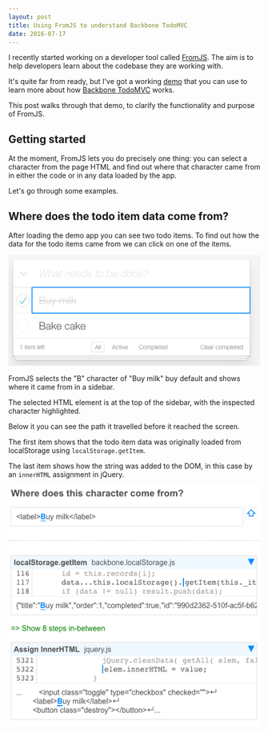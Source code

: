 ```yaml
---
layout: post
title: Using FromJS to understand Backbone TodoMVC
date: 2016-07-17
---
```


I recently started working on a developer tool called [FromJS](http://www.fromjs.com/). The aim is to help developers learn about the codebase they are working with.

It's quite far from ready, but I've got a working [demo](http://www.fromjs.com/todomvc/) that you can use to learn more about how [Backbone TodoMVC](http://todomvc.com/examples/backbone/) works.

This post walks through that demo, to clarify the functionality and purpose of FromJS.

## Getting started

At the moment, FromJS lets you do precisely one thing: you can select a character from the page HTML and find out where that character came from in either the code or in any data loaded by the app.

Let's go through some examples.

## Where does the todo item data come from?

After loading the demo app you can see two todo items. To find out how the data for the todo items came from we can click on one of the items.

![Selected "Buy milk" todo item in FromJS](/img/blog/fromjs-demo/todo-item-selected.png)

FromJS selects the "B" character of "Buy milk" buy default and shows where it came from in a sidebar.

The selected HTML element is at the top of the sidebar, with the inspected character highlighted.

Below it you can see the path it travelled before it reached the screen.

The first item shows that the todo item data was originally loaded from localStorage using `localStorage.getItem`.

The last item shows how the string was added to the DOM, in this case by an `innerHTML` assignment in jQuery.

![FromJS sidebar showing "Buy milk" origin](/img/blog/fromjs-demo/sidebar-after-selecting-todo-item.png)

